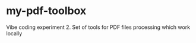 # my-pdf-toolbox
Vibe coding experiment 2. Set of tools for PDF files processing which work locally
